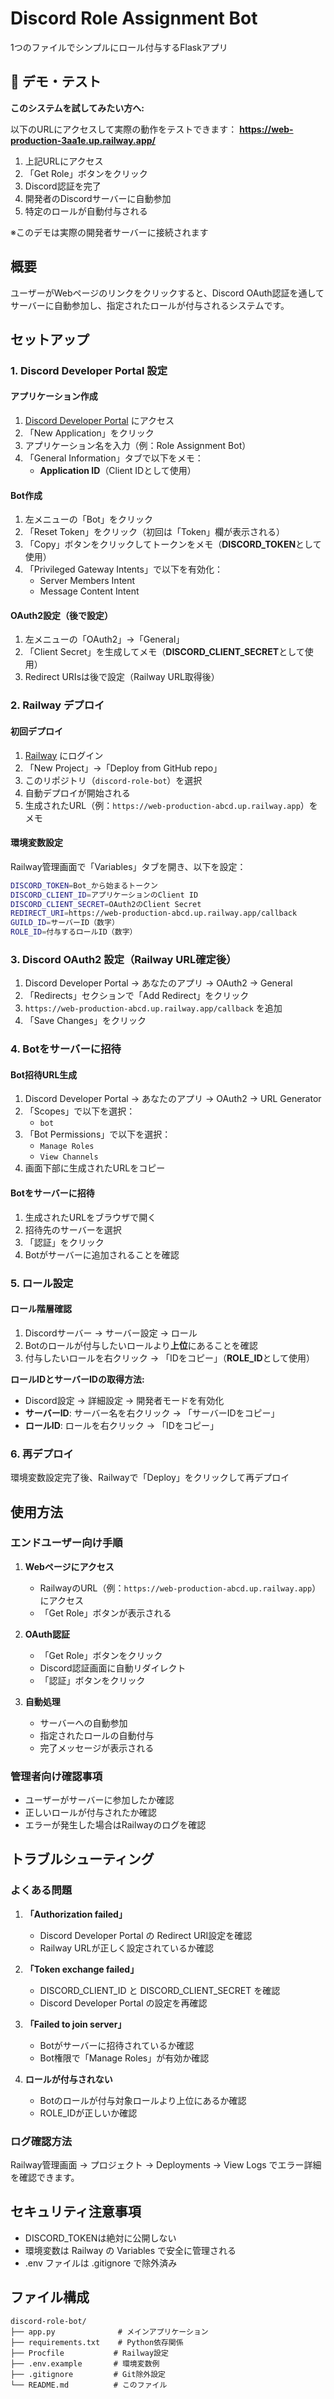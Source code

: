 # Discord Role Assignment Bot

1つのファイルでシンプルにロール付与するFlaskアプリ

## 🚀 デモ・テスト

**このシステムを試してみたい方へ:**

以下のURLにアクセスして実際の動作をテストできます：
**https://web-production-3aa1e.up.railway.app/**

1. 上記URLにアクセス
2. 「Get Role」ボタンをクリック
3. Discord認証を完了
4. 開発者のDiscordサーバーに自動参加
5. 特定のロールが自動付与される

※このデモは実際の開発者サーバーに接続されます

## 概要

ユーザーがWebページのリンクをクリックすると、Discord OAuth認証を通してサーバーに自動参加し、指定されたロールが付与されるシステムです。

## セットアップ

### 1. Discord Developer Portal 設定

#### アプリケーション作成
1. [Discord Developer Portal](https://discord.com/developers/applications) にアクセス
2. 「New Application」をクリック
3. アプリケーション名を入力（例：Role Assignment Bot）
4. 「General Information」タブで以下をメモ：
   - **Application ID**（Client IDとして使用）

#### Bot作成
1. 左メニューの「Bot」をクリック
2. 「Reset Token」をクリック（初回は「Token」欄が表示される）
3. 「Copy」ボタンをクリックしてトークンをメモ（**DISCORD_TOKEN**として使用）
4. 「Privileged Gateway Intents」で以下を有効化：
   - Server Members Intent
   - Message Content Intent

#### OAuth2設定（後で設定）
1. 左メニューの「OAuth2」→「General」
2. 「Client Secret」を生成してメモ（**DISCORD_CLIENT_SECRET**として使用）
3. Redirect URIsは後で設定（Railway URL取得後）

### 2. Railway デプロイ

#### 初回デプロイ
1. [Railway](https://railway.app) にログイン
2. 「New Project」→「Deploy from GitHub repo」
3. このリポジトリ（`discord-role-bot`）を選択
4. 自動デプロイが開始される
5. 生成されたURL（例：`https://web-production-abcd.up.railway.app`）をメモ

#### 環境変数設定
Railway管理画面で「Variables」タブを開き、以下を設定：

```bash
DISCORD_TOKEN=Bot_から始まるトークン
DISCORD_CLIENT_ID=アプリケーションのClient ID
DISCORD_CLIENT_SECRET=OAuth2のClient Secret
REDIRECT_URI=https://web-production-abcd.up.railway.app/callback
GUILD_ID=サーバーID（数字）
ROLE_ID=付与するロールID（数字）
```

### 3. Discord OAuth2 設定（Railway URL確定後）

1. Discord Developer Portal → あなたのアプリ → OAuth2 → General
2. 「Redirects」セクションで「Add Redirect」をクリック
3. `https://web-production-abcd.up.railway.app/callback` を追加
4. 「Save Changes」をクリック

### 4. Botをサーバーに招待

#### Bot招待URL生成
1. Discord Developer Portal → あなたのアプリ → OAuth2 → URL Generator
2. 「Scopes」で以下を選択：
   - `bot`
3. 「Bot Permissions」で以下を選択：
   - `Manage Roles`
   - `View Channels`
4. 画面下部に生成されたURLをコピー

#### Botをサーバーに招待
1. 生成されたURLをブラウザで開く
2. 招待先のサーバーを選択
3. 「認証」をクリック
4. Botがサーバーに追加されることを確認

### 5. ロール設定

#### ロール階層確認
1. Discordサーバー → サーバー設定 → ロール
2. Botのロールが付与したいロールより**上位**にあることを確認
3. 付与したいロールを右クリック → 「IDをコピー」（**ROLE_ID**として使用）

**ロールIDとサーバーIDの取得方法:**
- Discord設定 → 詳細設定 → 開発者モードを有効化
- **サーバーID**: サーバー名を右クリック → 「サーバーIDをコピー」
- **ロールID**: ロールを右クリック → 「IDをコピー」

### 6. 再デプロイ

環境変数設定完了後、Railwayで「Deploy」をクリックして再デプロイ

## 使用方法


### エンドユーザー向け手順

1. **Webページにアクセス**
   - RailwayのURL（例：`https://web-production-abcd.up.railway.app`）にアクセス
   - 「Get Role」ボタンが表示される

2. **OAuth認証**
   - 「Get Role」ボタンをクリック
   - Discord認証画面に自動リダイレクト
   - 「認証」ボタンをクリック

3. **自動処理**
   - サーバーへの自動参加
   - 指定されたロールの自動付与
   - 完了メッセージが表示される

### 管理者向け確認事項

- ユーザーがサーバーに参加したか確認
- 正しいロールが付与されたか確認
- エラーが発生した場合はRailwayのログを確認

## トラブルシューティング

### よくある問題

1. **「Authorization failed」**
   - Discord Developer Portal の Redirect URI設定を確認
   - Railway URLが正しく設定されているか確認

2. **「Token exchange failed」**
   - DISCORD_CLIENT_ID と DISCORD_CLIENT_SECRET を確認
   - Discord Developer Portal の設定を再確認

3. **「Failed to join server」**
   - Botがサーバーに招待されているか確認
   - Bot権限で「Manage Roles」が有効か確認

4. **ロールが付与されない**
   - Botのロールが付与対象ロールより上位にあるか確認
   - ROLE_IDが正しいか確認

### ログ確認方法

Railway管理画面 → プロジェクト → Deployments → View Logs でエラー詳細を確認できます。

## セキュリティ注意事項

- DISCORD_TOKENは絶対に公開しない
- 環境変数は Railway の Variables で安全に管理される
- .env ファイルは .gitignore で除外済み

## ファイル構成

```
discord-role-bot/
├── app.py              # メインアプリケーション
├── requirements.txt    # Python依存関係
├── Procfile           # Railway設定
├── .env.example       # 環境変数例
├── .gitignore         # Git除外設定
└── README.md          # このファイル
```